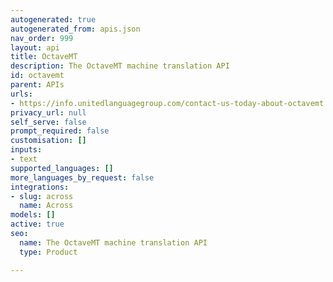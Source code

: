 ```yaml
---
autogenerated: true
autogenerated_from: apis.json
nav_order: 999
layout: api
title: OctaveMT
description: The OctaveMT machine translation API
id: octavemt
parent: APIs
urls:
- https://info.unitedlanguagegroup.com/contact-us-today-about-octavemt
privacy_url: null
self_serve: false
prompt_required: false
customisation: []
inputs:
- text
supported_languages: []
more_languages_by_request: false
integrations:
- slug: across
  name: Across
models: []
active: true
seo:
  name: The OctaveMT machine translation API
  type: Product

---
```


